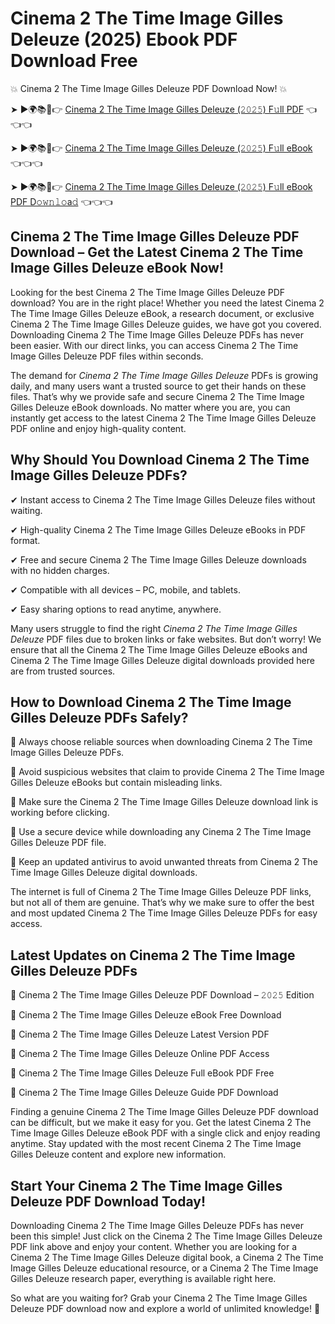 # Cinema 2 The Time Image Gilles Deleuze (2025) Ebook PDF Download Free

💥 Cinema 2 The Time Image Gilles Deleuze PDF Download Now! 💥

➤ ►🌍📚📱👉 [Cinema 2 The Time Image Gilles Deleuze (𝟸𝟶𝟸𝟻) F𝚞ll PDF](https://getpdf.xyz/cinema-2-the-time-image-gilles-deleuze) 👈👈👈


➤ ►🌍📚📱👉 [Cinema 2 The Time Image Gilles Deleuze (𝟸𝟶𝟸𝟻) F𝚞ll eBook](https://getpdf.xyz/cinema-2-the-time-image-gilles-deleuze) 👈👈👈


➤ ►🌍📚📱👉 [Cinema 2 The Time Image Gilles Deleuze (𝟸𝟶𝟸𝟻) F𝚞ll eBook PDF D𝚘𝚠𝚗𝚕𝚘a𝚍](https://getpdf.xyz/cinema-2-the-time-image-gilles-deleuze) 👈👈👈


## Cinema 2 The Time Image Gilles Deleuze PDF Download – Get the Latest Cinema 2 The Time Image Gilles Deleuze eBook Now!

Looking for the best Cinema 2 The Time Image Gilles Deleuze PDF download? You are in the right place! Whether you need the latest Cinema 2 The Time Image Gilles Deleuze eBook, a research document, or exclusive Cinema 2 The Time Image Gilles Deleuze guides, we have got you covered. Downloading Cinema 2 The Time Image Gilles Deleuze PDFs has never been easier. With our direct links, you can access Cinema 2 The Time Image Gilles Deleuze PDF files within seconds.

The demand for *Cinema 2 The Time Image Gilles Deleuze* PDFs is growing daily, and many users want a trusted source to get their hands on these files. That’s why we provide safe and secure Cinema 2 The Time Image Gilles Deleuze eBook downloads. No matter where you are, you can instantly get access to the latest Cinema 2 The Time Image Gilles Deleuze PDF online and enjoy high-quality content.

## Why Should You Download Cinema 2 The Time Image Gilles Deleuze PDFs?

✔ Instant access to Cinema 2 The Time Image Gilles Deleuze files without waiting.

✔ High-quality Cinema 2 The Time Image Gilles Deleuze eBooks in PDF format.

✔ Free and secure Cinema 2 The Time Image Gilles Deleuze downloads with no hidden charges.

✔ Compatible with all devices – PC, mobile, and tablets.

✔ Easy sharing options to read anytime, anywhere.

Many users struggle to find the right *Cinema 2 The Time Image Gilles Deleuze* PDF files due to broken links or fake websites. But don’t worry! We ensure that all the Cinema 2 The Time Image Gilles Deleuze eBooks and Cinema 2 The Time Image Gilles Deleuze digital downloads provided here are from trusted sources.

## How to Download Cinema 2 The Time Image Gilles Deleuze PDFs Safely?

📌 Always choose reliable sources when downloading Cinema 2 The Time Image Gilles Deleuze PDFs.

📌 Avoid suspicious websites that claim to provide Cinema 2 The Time Image Gilles Deleuze eBooks but contain misleading links.

📌 Make sure the Cinema 2 The Time Image Gilles Deleuze download link is working before clicking.

📌 Use a secure device while downloading any Cinema 2 The Time Image Gilles Deleuze PDF file.

📌 Keep an updated antivirus to avoid unwanted threats from Cinema 2 The Time Image Gilles Deleuze digital downloads.

The internet is full of Cinema 2 The Time Image Gilles Deleuze PDF links, but not all of them are genuine. That’s why we make sure to offer the best and most updated Cinema 2 The Time Image Gilles Deleuze PDFs for easy access.

## Latest Updates on Cinema 2 The Time Image Gilles Deleuze PDFs

🔹 Cinema 2 The Time Image Gilles Deleuze PDF Download – 𝟸𝟶𝟸𝟻 Edition

🔹 Cinema 2 The Time Image Gilles Deleuze eBook Free Download

🔹 Cinema 2 The Time Image Gilles Deleuze Latest Version PDF

🔹 Cinema 2 The Time Image Gilles Deleuze Online PDF Access

🔹 Cinema 2 The Time Image Gilles Deleuze Full eBook PDF Free

🔹 Cinema 2 The Time Image Gilles Deleuze Guide PDF Download

Finding a genuine Cinema 2 The Time Image Gilles Deleuze PDF download can be difficult, but we make it easy for you. Get the latest Cinema 2 The Time Image Gilles Deleuze eBook PDF with a single click and enjoy reading anytime. Stay updated with the most recent Cinema 2 The Time Image Gilles Deleuze content and explore new information.

## Start Your Cinema 2 The Time Image Gilles Deleuze PDF Download Today!

Downloading Cinema 2 The Time Image Gilles Deleuze PDFs has never been this simple! Just click on the Cinema 2 The Time Image Gilles Deleuze PDF link above and enjoy your content. Whether you are looking for a Cinema 2 The Time Image Gilles Deleuze digital book, a Cinema 2 The Time Image Gilles Deleuze educational resource, or a Cinema 2 The Time Image Gilles Deleuze research paper, everything is available right here.

So what are you waiting for? Grab your Cinema 2 The Time Image Gilles Deleuze PDF download now and explore a world of unlimited knowledge! 🚀